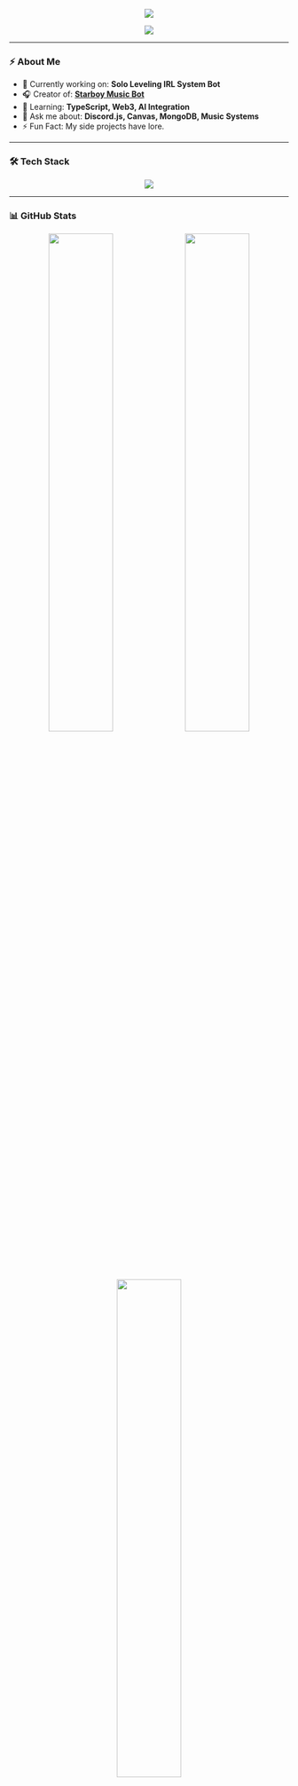 <!-- GitHub Profile README for dev_prayag -->

<p align="center">
  <img src="https://capsule-render.vercel.app/api?type=waving&color=0A66C2&height=200&section=header&text=Hi,%20I'm%20Prayag%20(dev_prayag)!&fontSize=40&fontColor=ffffff&animation=fadeIn" />
</p>

<p align="center">
  <img src="https://readme-typing-svg.demolab.com?font=Fira+Code&weight=600&pause=1000&color=58A6FF&center=true&vCenter=true&width=435&lines=Full-stack+Dev+%7C+Discord+Bot+Builder;Solo+Leveling+System+Fan;Code.+Break.+Fix.+Repeat" />
</p>

---

### ⚡ About Me

- 🔭 Currently working on: **Solo Leveling IRL System Bot**
- 🎧 Creator of: [**Starboy Music Bot**](https://starboy-bot.vercel.app/index.html)
- 🌱 Learning: **TypeScript, Web3, AI Integration**
- 💬 Ask me about: **Discord.js, Canvas, MongoDB, Music Systems**
- ⚡ Fun Fact: My side projects have lore.

---

### 🛠️ Tech Stack

<p align="center">
  <img src="https://skillicons.dev/icons?i=js,nodejs,ts,react,nextjs,tailwind,mongodb,express,github,vscode,html,css,discord" />
</p>

---

### 📊 GitHub Stats

<p align="center">
  <img src="https://github-readme-stats.vercel.app/api?username=dev_prayag&show_icons=true&theme=tokyonight&hide_border=true" width="48%" />
  <img src="https://github-readme-streak-stats.herokuapp.com/?user=dev_prayag&theme=tokyonight&hide_border=true" width="48%" />
</p>

<p align="center">
  <img src="https://github-readme-stats.vercel.app/api/top-langs/?username=dev_prayag&layout=compact&theme=tokyonight&hide_border=true" width="48%" />
</p>

---

### 🚀 Projects I’m Proud Of

#### [**Starboy Music Bot**](https://starboy-bot.vercel.app/index.html)

> A sleek, powerful music bot for Discord  
> Spotify-style visuals | Shoukaku + Kazagumo | Canvas-based music cards

---

#### [**Byte - Anti-Nuke Bot**](https://github.com/dev_prayag)

> Built to protect Discord servers from nukes and raids — powerful, fast, and reliable.

---

### ✨ Extras

- 🗿 Motto: *"Stay hungry. Stay coding."*
- ⚔️ Side Quest: Make Discord bots feel like games
- 🧠 Life Goal: Build tools that level people up in real life

---

### 📬 Let's Connect

<p align="center">
  <a href="https://guns.lol/dev_prayag"><img src="https://img.shields.io/badge/twitter-%231DA1F2.svg?&style=for-the-badge&logo=twitter&logoColor=white"/></a>
</p>

---

### 🐍 Contribution Snake

<p align="center">
  <img src="https://raw.githubusercontent.com/dev_prayag/dev_prayag/output/github-contribution-grid-snake.svg" />
</p>

<p align="center">
  <img src="https://capsule-render.vercel.app/api?type=waving&color=0A66C2&height=150&section=footer" />
</p>
